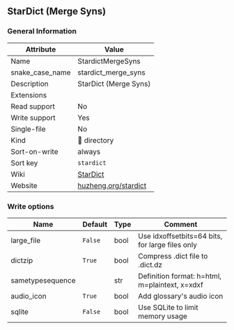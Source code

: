 ## StarDict (Merge Syns)

### General Information

| Attribute       | Value                                                |
| --------------- | ---------------------------------------------------- |
| Name            | StardictMergeSyns                                    |
| snake_case_name | stardict_merge_syns                                  |
| Description     | StarDict (Merge Syns)                                |
| Extensions      |                                                      |
| Read support    | No                                                   |
| Write support   | Yes                                                  |
| Single-file     | No                                                   |
| Kind            | 📁 directory                                          |
| Sort-on-write   | always                                               |
| Sort key        | `stardict`                                           |
| Wiki            | [StarDict](https://en.wikipedia.org/wiki/StarDict)   |
| Website         | [huzheng.org/stardict](http://huzheng.org/stardict/) |

### Write options

| Name             | Default | Type | Comment                                         |
| ---------------- | ------- | ---- | ----------------------------------------------- |
| large_file       | `False` | bool | Use idxoffsetbits=64 bits, for large files only |
| dictzip          | `True`  | bool | Compress .dict file to .dict.dz                 |
| sametypesequence |         | str  | Definition format: h=html, m=plaintext, x=xdxf  |
| audio_icon       | `True`  | bool | Add glossary's audio icon                       |
| sqlite           | `False` | bool | Use SQLite to limit memory usage                |
